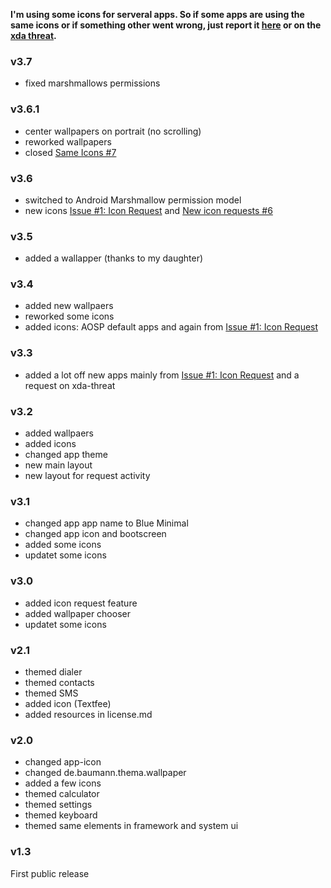 **I'm using some icons for serveral apps. So if some apps are using the same icons or if something other went wrong, just report it [here](https://github.com/scoute-dich/Baumann_Theme/issues) or on the [xda threat](http://forum.xda-developers.com/android/themes/cm12-theme-source-t3164482).**

### v3.7

- fixed marshmallows permissions

### v3.6.1

- center wallpapers on portrait (no scrolling)
- reworked wallpapers
- closed [Same Icons #7](https://github.com/scoute-dich/Baumann_Theme/issues/7)


### v3.6

- switched to Android Marshmallow permission model
- new icons [Issue #1: Icon Request](https://github.com/scoute-dich/Baumann_Theme/issues/1) and [New icon requests #6](https://github.com/scoute-dich/Baumann_Theme/issues/6)

### v3.5

- added a wallapper (thanks to my daughter)

### v3.4

- added new wallpaers
- reworked some icons
- added icons: AOSP default apps and again from [Issue #1: Icon Request](https://github.com/scoute-dich/Baumann_Theme/issues/1)

### v3.3

- added a lot off new apps mainly from [Issue #1: Icon Request](https://github.com/scoute-dich/Baumann_Theme/issues/1) and a request on xda-threat

### v3.2

- added wallpaers
- added icons
- changed app theme
- new main layout
- new layout for request activity

### v3.1

- changed app app name to Blue Minimal
- changed app icon and bootscreen
- added some icons
- updatet some icons

### v3.0

- added icon request feature
- added wallpaper chooser
- updatet some icons

### v2.1

- themed dialer
- themed contacts
- themed SMS
- added icon (Textfee)
- added resources in license.md

### v2.0

- changed app-icon
- changed de.baumann.thema.wallpaper
- added a few icons
- themed calculator
- themed settings
- themed keyboard
- themed same elements in framework and system ui

### v1.3

First public release
